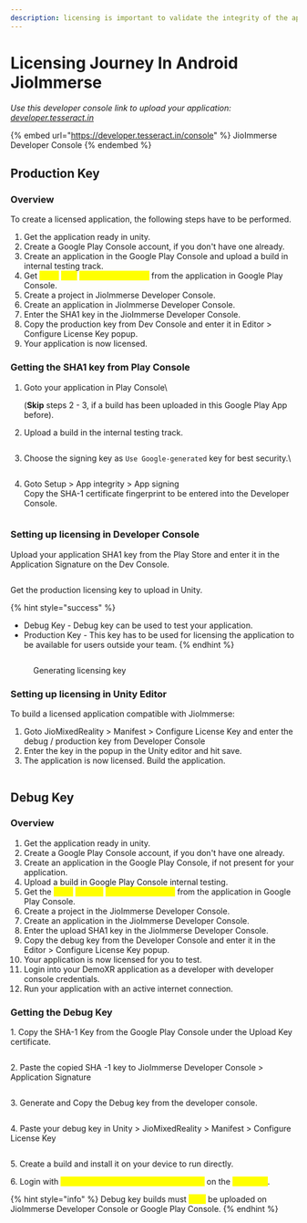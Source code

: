 ```yaml
---
description: licensing is important to validate the integrity of the application
---
```


# Licensing Journey In Android JioImmerse

_Use this developer console link to upload your application:_ [_developer.tesseract.in_](https://developer.tesseract.in/console)

{% embed url="https://developer.tesseract.in/console" %}
JioImmerse Developer Console
{% endembed %}

## Production Key

### Overview

To create a licensed application, the following steps have to be performed.

1. Get the application ready in unity.
2. Create a Google Play Console account, if you don't have one already.
3. Create an application in the Google Play Console and upload a build in internal testing track.
4. Get <mark style="color:yellow;">SHA1</mark> <mark style="color:yellow;"></mark><mark style="color:yellow;">**App**</mark> <mark style="color:yellow;"></mark><mark style="color:yellow;">Signing Certificate</mark> from the application in Google Play Console.
5. Create a project in JioImmerse Developer Console.
6. Create an application in JioImmerse Developer Console.
7. Enter the SHA1 key in the JioImmerse Developer Console.
8. Copy the production key from Dev Console and enter it in Editor > Configure License Key popup.
9. Your application is now licensed.

### Getting the SHA1 key from Play Console

1.  Goto your application in Play Console\


    (**Skip** steps 2 - 3, if a build has been uploaded in this Google Play App before).&#x20;
2.  Upload a build in the internal testing track.

    <div align="center" data-full-width="false"><figure><img src="../.gitbook/assets/image (1).png" alt=""><figcaption></figcaption></figure></div>
3.  Choose the signing key as `Use Google-generated` key for best security.\


    <div data-full-width="true"><figure><img src="../.gitbook/assets/image (2).png" alt=""><figcaption></figcaption></figure></div>
4. Goto Setup > App integrity > App signing\
   Copy the SHA-1 certificate fingerprint to be entered into the Developer Console.

<figure><img src="../.gitbook/assets/image (13).png" alt=""><figcaption></figcaption></figure>

### Setting up licensing in Developer Console

Upload your application SHA1 key from the Play Store and enter it in the Application Signature on the Dev Console.

<figure><img src="../.gitbook/assets/image (3).png" alt=""><figcaption></figcaption></figure>

Get the production licensing key to upload in Unity.&#x20;

{% hint style="success" %}
* Debug Key - Debug key can be used to test your application.
* Production Key - This key has to be used for licensing the application to be available for users outside your team.
{% endhint %}

<figure><img src="../.gitbook/assets/image (44).png" alt=""><figcaption><p>Generating licensing key</p></figcaption></figure>

### Setting up licensing in Unity Editor

To build a licensed application compatible with JioImmerse:

1. Goto JioMixedReality > Manifest > Configure License Key and enter the debug / production key from Developer Console
2. Enter the key in the popup in the Unity editor and hit save.
3. The application is now licensed. Build the application. &#x20;

<div align="left"><figure><img src="../.gitbook/assets/image (51).png" alt=""><figcaption></figcaption></figure></div>

## Debug Key

### Overview

1. Get the application ready in unity.
2. Create a Google Play Console account, if you don't have one already.
3. Create an application in the Google Play Console, if not present for your application.
4. Upload a build in Google Play Console internal testing. &#x20;
5. Get the <mark style="color:yellow;">SHA1</mark> <mark style="color:yellow;"></mark><mark style="color:yellow;">**Upload**</mark> <mark style="color:yellow;">Signing Certificate</mark> from the application in Google Play Console.
6. Create a project in the JioImmerse Developer Console.
7. Create an application in the JioImmerse Developer Console.
8. Enter the upload SHA1 key in the JioImmerse Developer Console.
9. Copy the debug key from the Developer Console and enter it in the Editor > Configure License Key popup.
10. Your application is now licensed for you to test.
11. Login into your DemoXR application as a developer with developer console credentials.
12. Run your application with an active internet connection.

### Getting the Debug Key

1\. Copy the SHA-1 Key from the Google Play Console under the Upload Key certificate.

<figure><img src="../.gitbook/assets/image (114).png" alt=""><figcaption></figcaption></figure>

2\. Paste the copied SHA -1 key to JioImmerse Developer Console > Application Signature

<figure><img src="../.gitbook/assets/image (115).png" alt=""><figcaption></figcaption></figure>

3\. Generate and Copy the Debug key from the developer console.

<figure><img src="../.gitbook/assets/image (116).png" alt=""><figcaption></figcaption></figure>

4\. Paste your debug key in Unity > JioMixedReality > Manifest > Configure License Key

<figure><img src="../.gitbook/assets/image (117).png" alt=""><figcaption></figcaption></figure>

5\. Create a build and install it on your device to run directly.

6\. Login with <mark style="color:yellow;">your Jio Developer Console credential</mark> on the <mark style="color:yellow;">Demo XR</mark>.

{% hint style="info" %}
Debug key builds must <mark style="color:yellow;">NOT</mark> be uploaded on JioImmerse Developer Console or Google Play Console.
{% endhint %}
